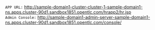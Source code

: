 `APP URL:` http://sample-domain1-cluster-cluster-1-sample-domain1-ns.apps.cluster-90d1.sandbox1851.opentlc.com/hrapp2/hr.jsp <br>
`Admin Console:` http://sample-domain1-admin-server-sample-domain1-ns.apps.cluster-90d1.sandbox1851.opentlc.com/console/
